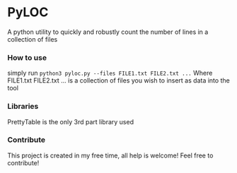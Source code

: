 # PyLOC
A python utility to quickly and robustly count the number of lines in a collection of files

### How to use
simply run ```python3 pyloc.py --files FILE1.txt FILE2.txt ...```
Where FILE1.txt FILE2.txt ... is a collection of files you wish to insert as data into the tool

### Libraries
PrettyTable is the only 3rd part library used

### Contribute
This project is created in my free time, all help is welcome! Feel free to contribute!


